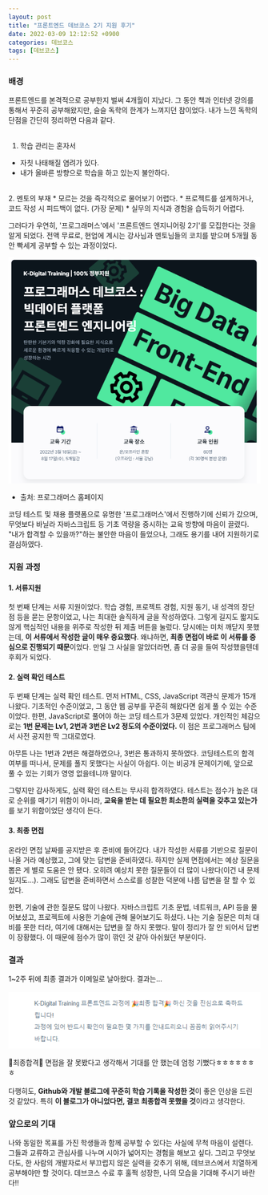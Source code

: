 ```yaml
---
layout: post
title: "프론트엔드 데브코스 2기 지원 후기"
date: 2022-03-09 12:12:52 +0900
categories: 데브코스
tags: [데브코스]
---
```


### 배경
프론트엔드를 본격적으로 공부한지 벌써 4개월이 지났다. 그 동안 책과 인터넷 강의를 통해서 꾸준히 공부해왔지만, 슬슬 독학의 한계가 느껴지던 참이었다. 내가 느낀 독학의 단점을 간단히 정리하면 다음과 같다.  
<br>
  1. 학습 관리는 혼자서
  * 자칫 나태해질 염려가 있다. 
  * 내가 올바른 방향으로 학습을 하고 있는지 불안하다.
<br>
  2. 멘토의 부재
  * 모르는 것을 즉각적으로 물어보기 어렵다. 
  * 프로젝트를 설계하거나, 코드 작성 시 피드백이 없다. (가장 문제)
  * 실무의 지식과 경험을 습득하기 어렵다.  
<br>
  
그러다가 우연히, '프로그래머스'에서 '프론트엔드 엔지니어링 2기'를 모집한다는 것을 알게 되었다. 전액 무료로, 현업에 계시는 강사님과 멘토님들의 코치를 받으며 5개월 동안 빡세게 공부할 수 있는 과정이었다. 

<img src="https://github.com/gitul0515/gitul0515.github.io/blob/main/_posts/image/%EB%8D%B0%EB%B8%8C%EC%BD%94%EC%8A%A4.png?raw=true" alt="데브코스 소개 이미지">

* 출처: 프로그래머스 홈페이지

코딩 테스트 및 채용 플랫폼으로 유명한 '프로그래머스'에서 진행하기에 신뢰가 갔으며, 무엇보다 바닐라 자바스크립트 등 기초 역량을 중시하는 교육 방향에 마음이 끌렸다. "내가 합격할 수 있을까?"하는 불안한 마음이 들었으나, 그래도 용기를 내어 지원하기로 결심하였다. 

### 지원 과정
#### 1. 서류지원  
첫 번째 단계는 서류 지원이었다. 학습 경험, 프로젝트 경험, 지원 동기, 내 성격의 장단점 등을 묻는 문항이었고, 나는 최대한 솔직하게 글을 작성하였다. 그렇게 길지도 짧지도 않게 핵심적인 내용을 위주로 작성한 뒤 제출 버튼을 눌렀다. 당시에는 미처 깨닫지 못했는데, **이 서류에서 작성한 글이 매우 중요했다**. 왜냐하면, **최종 면접이 바로 이 서류를 중심으로 진행되기 때문**이었다. 만일 그 사실을 알았더라면, 좀 더 공을 들여 작성했을텐데 후회가 되었다. 

#### 2. 실력 확인 테스트  
두 번째 단계는 실력 확인 테스트. 먼저 HTML, CSS, JavaScript 객관식 문제가 15개 나왔다. 기초적인 수준이었고, 그 동안 웹 공부를 꾸준히 해왔다면 쉽게 풀 수 있는 수준이었다. 한편, JavaScript로 풀어야 하는 코딩 테스트가 3문제 있었다. 개인적인 체감으로는 **1번 문제는 Lv1, 2번과 3번은 Lv2 정도의 수준이었다.** 이 점은 프로그래머스 팀에서 사전 공지한 딱 그대로였다.  

아무튼 나는 1번과 2번은 해결하였으나, 3번은 통과하지 못하였다. 코딩테스트의 합격 여부를 떠나서, 문제를 풀지 못했다는 사실이 아쉽다. 이는 비공개 문제이기에, 앞으로 풀 수 있는 기회가 영영 없을테니까 말이다.  

그렇지만 감사하게도, 실력 확인 테스트는 무사히 합격하였다. 테스트는 점수가 높은 대로 순위를 매기기 위함이 아니라, **교육을 받는 데 필요한 최소한의 실력을 갖추고 있는가**를 보기 위함이었단 생각이 든다. 

#### 3. 최종 면접  
온라인 면접 날짜를 공지받은 후 준비에 들어갔다. 내가 작성한 서류를 기반으로 질문이 나올 거라 예상했고, 그에 맞는 답변을 준비하였다. 하지만 실제 면접에서는 예상 질문을 뽑은 게 별로 도움은 안 됐다. 오히려 예상치 못한 질문들이 더 많이 나왔다(이건 내 문제일지도...). 그래도 답변을 준비하면서 스스로를 성찰한 덕분에 나름 답변을 잘 할 수 있었다.  
 
한편, 기술에 관한 질문도 많이 나왔다. 자바스크립트 기초 문법, 네트워크, API 등을 물어보셨고, 프로젝트에 사용한 기술에 관해 물어보기도 하셨다. 나는 기술 질문은 미처 대비를 못한 터라, 여기에 대해서는 답변을 잘 하지 못했다. 말이 정리가 잘 안 되어서 답변이 장황했다. 이 때문에 점수가 많이 깎인 것 같아 아쉬웠던 부분이다. 

### 결과
1~2주 뒤에 최종 결과가 이메일로 날아왔다. 결과는...  
<br>
<img src="https://github.com/gitul0515/gitul0515.github.io/blob/main/_posts/image/%ED%95%A9%EA%B2%A9%EB%A9%94%EC%9D%BC.png?raw=true" alt="데브코스 소개 이미지">

🎉최종합격🎉 면접을 잘 못봤다고 생각해서 기대를 안 했는데 엄청 기뻤다ㅎㅎㅎㅎㅎㅎㅎ  
<br>
다행히도, **Github와 개발 블로그에 꾸준히 학습 기록을 작성한 것**이 좋은 인상을 드린 것 같았다. 특히 **이 블로그가 아니었다면, 결코 최종합격 못했을 것**이라고 생각한다.  

### 앞으로의 기대
나와 동일한 목표를 가진 학생들과 함께 공부할 수 있다는 사실에 무척 마음이 설렌다. 그들과 교류하고 관심사를 나누며 시야가 넓어지는 경험을 해보고 싶다. 그리고 무엇보다도, 한 사람의 개발자로서 부끄럽지 않은 실력을 갖추기 위해, 데브코스에서 치열하게 공부해야만 할 것이다. 데브코스 수료 후 훌쩍 성장한, 나의 모습을 기대해 주시기 바란다!! 

